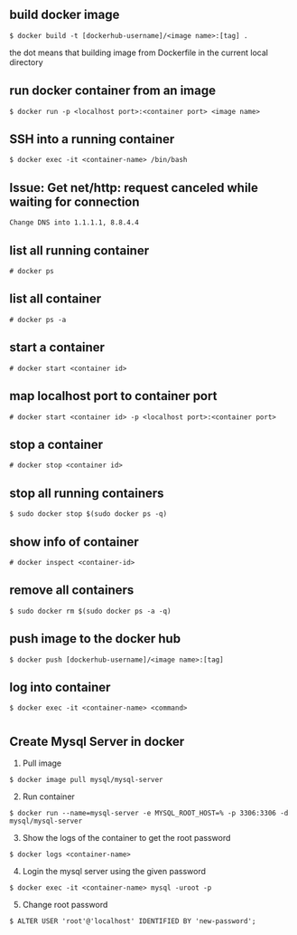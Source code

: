## build docker image
```
$ docker build -t [dockerhub-username]/<image name>:[tag] .
```

the dot means that building image from Dockerfile in the current local directory

## run docker container from an image
```
$ docker run -p <localhost port>:<container port> <image name> 
```

## SSH into a running container
```
$ docker exec -it <container-name> /bin/bash
```

## Issue: Get net/http: request canceled while waiting for connection
```
Change DNS into 1.1.1.1, 8.8.4.4
```

## list all running container
```
# docker ps
```

## list all container
```
# docker ps -a
```

## start a container 
```
# docker start <container id>
```

## map localhost port to container port
```
# docker start <container id> -p <localhost port>:<container port>
```

## stop a container
```
# docker stop <container id>
```

## stop all running containers
```
$ sudo docker stop $(sudo docker ps -q)
```

## show info of container
```
# docker inspect <container-id>
```

## remove all containers
```
$ sudo docker rm $(sudo docker ps -a -q)
```

## push image to the docker hub
```
$ docker push [dockerhub-username]/<image name>:[tag]
```

## log into container
```
$ docker exec -it <container-name> <command> 
```
#

## Create Mysql Server in docker

1. Pull image
```
$ docker image pull mysql/mysql-server
```

2. Run container
```
$ docker run --name=mysql-server -e MYSQL_ROOT_HOST=% -p 3306:3306 -d mysql/mysql-server
```

3. Show the logs of the container to get the root password
```
$ docker logs <container-name>
```

4. Login the mysql server using the given password
```
$ docker exec -it <container-name> mysql -uroot -p
```

5. Change root password
```
$ ALTER USER 'root'@'localhost' IDENTIFIED BY 'new-password';
```
